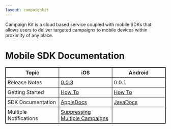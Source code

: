 ```yaml
---
layout: campaignkit
---
```


Campaign Kit is a cloud based service coupled with mobile SDKs that allows users to deliver targeted campaigns to mobile devices within proximity of any place.

# Mobile SDK Documentation

<style type="text/css">
  table.rsum {
    border-collapse: collapse;
    border: 1px solid black;
    width: 100%;
  }
  table.rsum td{
    border: 1px solid black;
    padding: 5px;
    width: 33%;
  }
  table.rsum th{
    border: 1px solid black;
    padding: 5px;
  }

</style>

<table class="rsum">
  <tr>
    <th>Topic</th>
    <th>iOS</th>
    <th>Android</th>
  </tr>
  <tr>
    <td>Release Notes</td>
    <td><a href='ios/AppleDocs/docs/Docs/release-notes.html'>0.0.3</a></td><td>0.0.1</td>
  </tr>
  <tr>
    <td>Getting Started</td>
    <td><a href='ios/AppleDocs/docs/Docs/How-To.html'>How To</a></td>
    <td><a href='android/How-To.html'>How To</a></td>
  </tr> 
  <tr>
    <td>
    SDK Documentation</td><td><a href='ios/AppleDocs/index.html'>AppleDocs</a></td><td><a href='android/javadocs/index.html'>JavaDocs</a>
    </td>
  </tr> 
  <tr>
    <td>Multiple Notifications</td>
    <td>
      <a href='ios/suppressing-multiple-campaigns.html'>Suppressing Multiple Campaigns</a>
    </td>
    <td></td>
  </tr>
</table>



